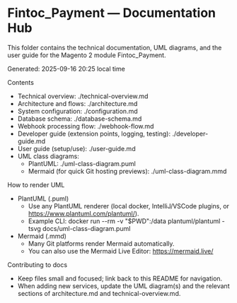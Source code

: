 # Fintoc_Payment — Documentation Hub

This folder contains the technical documentation, UML diagrams, and the user guide for the Magento 2 module Fintoc_Payment.

Generated: 2025-09-16 20:25 local time

Contents
- Technical overview: ./technical-overview.md
- Architecture and flows: ./architecture.md
- System configuration: ./configuration.md
- Database schema: ./database-schema.md
- Webhook processing flow: ./webhook-flow.md
- Developer guide (extension points, logging, testing): ./developer-guide.md
- User guide (setup/use): ./user-guide.md
- UML class diagrams:
  - PlantUML: ./uml-class-diagram.puml
  - Mermaid (for quick Git hosting previews): ./uml-class-diagram.mmd

How to render UML
- PlantUML (.puml)
  - Use any PlantUML renderer (local docker, IntelliJ/VSCode plugins, or https://www.plantuml.com/plantuml/).
  - Example CLI: docker run --rm -v "$PWD":/data plantuml/plantuml -tsvg docs/uml-class-diagram.puml
- Mermaid (.mmd)
  - Many Git platforms render Mermaid automatically.
  - You can also use the Mermaid Live Editor: https://mermaid.live/

Contributing to docs
- Keep files small and focused; link back to this README for navigation.
- When adding new services, update the UML diagram(s) and the relevant sections of architecture.md and technical-overview.md.

